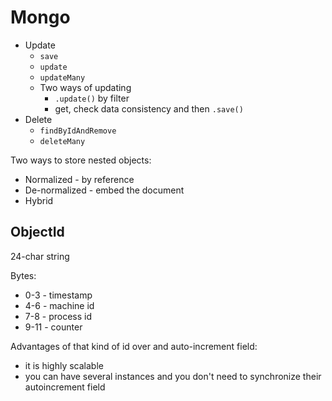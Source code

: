 # Mongo

* Update
    * `save`
    * `update`
    * `updateMany`
    * Two ways of updating
        * `.update()` by filter
        * get, check data consistency and then `.save()`
* Delete
    * `findByIdAndRemove`
    * `deleteMany`

Two ways to store nested objects:
* Normalized - by reference
* De-normalized - embed the document
* Hybrid

## ObjectId

24-char string

Bytes:
* 0-3 - timestamp
* 4-6 - machine id
* 7-8 - process id
* 9-11 - counter

Advantages of that kind of id over and auto-increment field:
* it is highly scalable
* you can have several instances and you don't need to synchronize their autoincrement field
